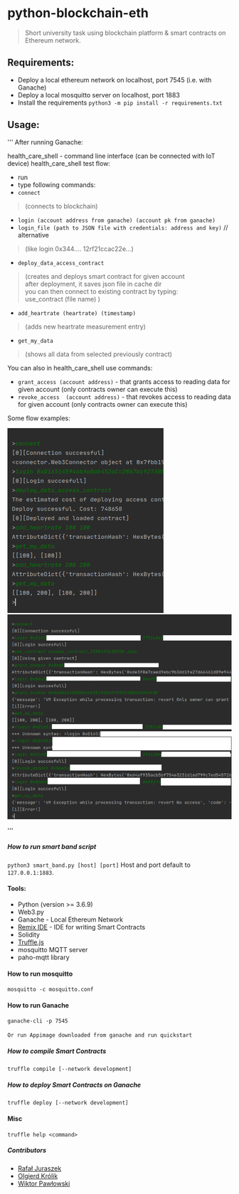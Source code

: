 # python-blockchain-eth
> Short university task using blockchain platform & smart contracts on Ethereum network.

## Requirements:
* Deploy a local ethereum network on localhost, port 7545 (i.e. with Ganache)
* Deploy a local mosquitto server on localhost, port 1883
* Install the requirements `python3 -m pip install -r requirements.txt`

## Usage:
'''
After running Ganache:

health_care_shell - command line interface (can be connected with IoT device)
health_care_shell test flow:
* run
* type following commands:
* `connect`
>(connects to blockchain)
* `login (account address from ganache) (account pk from ganache)`
* `login_file (path to JSON file with credentials: address and key)` // alternative
>(like login 0x344.... 12rf21ccac22e...)
* `deploy_data_access_contract`
>(creates and deploys smart contract for given account  
  after deployment, it saves json file in cache dir  
you can then connect to existing contract by typing:  
use_contract (file name) )
* `add_heartrate (heartrate) (timestamp)`
>(adds new heartrate measurement entry)
* `get_my_data`
>(shows all data from selected previously contract)

You can also in health_care_shell use commands:
- `grant_access (account address)` - that grants access to reading data for given account (only contracts owner can execute this)
- `revoke_access  (account address)` - that revokes access to reading data for given account (only contracts owner can execute this)

Some flow examples:

![Image1](./screenshots/flow1.png)
![Image2](./screenshots/flow.png)


'''

##### How to run smart band script
`python3 smart_band.py [host] [port]`
Host and port default to `127.0.0.1:1883`.

#### Tools:
* Python (version >= 3.6.9)
* Web3.py
* Ganache - Local Ethereum Network
* [Remix IDE](https://remix.ethereum.org/) - IDE for writing Smart Contracts
* Solidity
* [Truffle.js](https://www.trufflesuite.com/)
* mosquitto MQTT server
* paho-mqtt library

#### How to run mosquitto
```
mosquitto -c mosquitto.conf
```

#### How to run Ganache
```
ganache-cli -p 7545

Or run Appimage downloaded from ganache and run quickstart
```

##### How to compile Smart Contracts
```
truffle compile [--network development]
```

##### How to deploy Smart Contracts on Ganache
```
truffle deploy [--network development]
```

#### Misc
```
truffle help <command>
```

##### Contributors

* [Rafał Juraszek](http://github.com/RafalJuraszek)
* [Olgierd Królik](http://github.com/olliekrk)
* [Wiktor Pawłowski](http://github.com/wiktor145)
